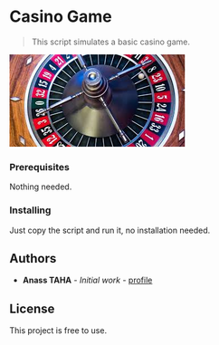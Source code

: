 # Casino Game

> This script simulates a basic casino game.

![](roulette.jpg)

### Prerequisites

Nothing needed.

### Installing

Just copy the script and run it, no installation needed.

## Authors

* **Anass TAHA** - *Initial work* - [profile](https://github.com/xusakos/)

## License

This project is free to use.
